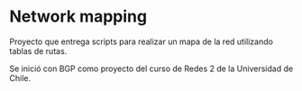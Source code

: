 Network mapping
===============

Proyecto que entrega scripts para realizar un mapa de la red utilizando tablas
de rutas.

Se inició con BGP como proyecto del curso de Redes 2 de la Universidad de Chile.
